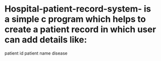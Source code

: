 # Hospital-patient-record-system- is a simple c program  which helps to create a patient record in which user can add details like:
patient id
patient name
disease
